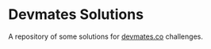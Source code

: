 # Devmates Solutions

A repository of some solutions for [devmates.co](https://devmates.co/home) challenges.
